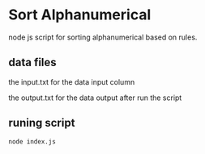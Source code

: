 # Sort Alphanumerical 

node js script for sorting  alphanumerical based on rules.

## data files

the input.txt for the data input column

the output.txt for the data output after run the script

## runing script

```
node index.js 
```

